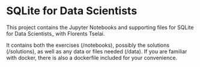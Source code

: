 # SQLite for Data Scientists

This project contains the Jupyter Notebooks and supporting files for SQLite for Data Scientists_ with Florents Tselai. 



It contains both the exercises (/notebooks), possibly the solutions (/solutions), as well as any data or files needed (/data). If you are familiar with docker, there is also a dockerfile included for your convenience. 
